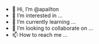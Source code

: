 - 👋 Hi, I’m @apailton
- 👀 I’m interested in ...
- 🌱 I’m currently learning ...
- 💞️ I’m looking to collaborate on ...
- 📫 How to reach me ...

<!---
apailton/apailton is a ✨ special ✨ repository because its `README.md` (this file) appears on your GitHub profile.
You can click the Preview link to take a look at your changes.
--->
